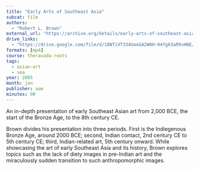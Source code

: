 ```yaml
---
title: "Early Arts of Southeast Asia"
subcat: film
authors:
  - "Robert L. Brown"
external_url: "https://archive.org/details/early-arts-of-southeast-asia-2005-01-28-robert-brown"
drive_links:
  - "https://drive.google.com/file/d/18NTiVT334UoeGA2W0H-94fgk5aR9vHNE/view?usp=drivesdk"
formats: [mp4]
course: theravada-roots
tags:
  - asian-art
  - sea
year: 2005
month: jan
publisher: aam
minutes: 90
---
```


An in-depth presentation of early Southeast Asian art from 2,000 BCE, the start of the Bronze Age, to the 8th century CE.

Brown divides his presentation into three periods. First is the Indiegenous Bronze Age, around 2000 BCE; second, Indian contact, 2nd century CE to 5th century CE; third, Indian-related art, 5th century onward.
While showcasing the art of early Southeast Asia and its history, Brown explores topics such as the lack of diety images in pre-Indian art and the miraculously sudden transition to such anthropomorphic images.

